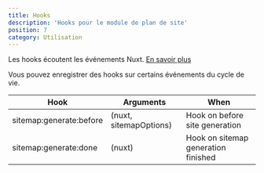 ```yaml
---
title: Hooks
description: 'Hooks pour le module de plan de site'
position: 7
category: Utilisation
---
```


Les hooks écoutent les événements Nuxt. [En savoir plus](https://nuxtjs.org/api/configuration-hooks)

Vous pouvez enregistrer des hooks sur certains événements du cycle de vie.

| Hook  | Arguments  | When  | 
|---|---|---|
| sitemap:generate:before  | (nuxt, sitemapOptions)  | Hook on before site generation  |
| sitemap:generate:done  |  (nuxt) | Hook on sitemap generation finished |
